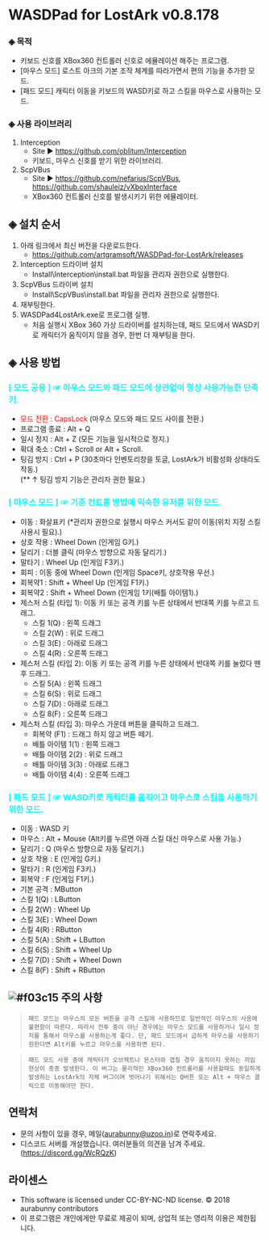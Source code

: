﻿# WASDPad for LostArk v0.8.178
### ◈ 목적
- 키보드 신호를 XBox360 컨트롤러 신호로 에뮬레이션 해주는 프로그램.
- [마우스 모드] 로스트 아크의 기본 조작 체계를 따라가면서 편의 기능을 추가한 모드.
- [패드 모드] 캐릭터 이동을 키보드의 WASD키로 하고 스킬을 마우스로 사용하는 모드.

### ◈ 사용 라이브러리
1. Interception 
   - Site ▶ https://github.com/oblitum/Interception
   - 키보드, 마우스 신호를 받기 위한 라이브러리.
2. ScpVBus
   - Site ▶ https://github.com/nefarius/ScpVBus, https://github.com/shauleiz/vXboxInterface
   - XBox360 컨트롤러 신호를 발생시키기 위한 에뮬레이터.

## ◈ 설치 순서
1. 아래 링크에서 최신 버전을 다운로드한다.
   - https://github.com/artgramsoft/WASDPad-for-LostArk/releases
2. Interception 드라이버 설치
   - Install\Interception\install.bat 파일을 관리자 권한으로 실행한다.
3. ScpVBus 드라이버 설치
   - Install\ScpVBus\install.bat 파일을 관리자 권한으로 실행한다.
4. 재부팅한다.
5. WASDPad4LostArk.exe로 프로그램 실행.
   - 처음 실행시 XBox 360 가상 드라이버를 설치하는데, 패드 모드에서 WASD키로 캐릭터가 움직이지 않을 경우, 한번 더 재부팅을 한다.

## ◈ 사용 방법
### <span style="color:cyan">[ 모드 공용 ] ☞ 마우스 모드와 패드 모드에 상관없이 항상 사용가능한 단축키.</span>
* <span style="color:red">모드 전환 : CapsLock</span> (마우스 모드와 패드 모드 사이를 전환.)
* 프로그램 종료 : Alt + Q
* 일시 정지 : Alt + Z (모든 기능을 일시적으로 정지.)
* 확대 축소 : Ctrl + Scroll or Alt + Scroll.
* 팅김 방지 : Ctrl + P (30초마다 인벤토리창을 토글, LostArk가 비활성화 상태라도 작동.)  
   (** ↑ 팅김 방지 기능은 관리자 권한 필요.)

    
### <span style="color:cyan">[ 마우스 모드 ] ☞ 기존 컨트롤 방법에 익숙한 유저를 위한 모드.</span>
* 이동 : 화살표키 (*관리자 권한으로 실행시 마우스 커서도 같이 이동(위치 지정 스킬 사용시 필요).)
* 상호 작용 : Wheel Down (인게임 G키.)
* 달리기 : 더블 클릭 (마우스 방향으로 자동 달리기.)
* 말타기 : Wheel Up (인게임 F3키.)
* 회피 : 이동 중에 Wheel Down (인게임 Space키, 상호작용 우선.)
* 회복약1 : Shift + Wheel Up (인게임 F1키.)
* 회복약2 : Shift + Wheel Down (인게임 1키(배틀 아이템1).)
* 제스처 스킬 (타입 1): 이동 키 또는 공격 키를 누른 상태에서 반대쪽 키를 누르고 드래그.
  * 스킬 1(Q) : 왼쪽 드래그
  * 스킬 2(W) : 위로 드래그
  * 스킬 3(E) : 아래로 드래그
  * 스킬 4(R) : 오른쪽 드래그
* 제스처 스킬 (타입 2): 이동 키 또는 공격 키를 누른 상태에서 반대쪽 키를 눌렀다 뗀 후 드래그.
  * 스킬 5(A) : 왼쪽 드래그
  * 스킬 6(S) : 위로 드래그
  *  스킬 7(D) : 아래로 드래그
  *  스킬 8(F) : 오른쪽 드래그
* 제스처 스킬 (타입 3): 마우스 가운데 버튼을 클릭하고 드래그.
  *  회복약 (F1) : 드래그 하지 않고 버튼 떼기.
  *  배틀 아이템 1(1) : 왼쪽 드래그
  *  배틀 아이템 2(2) : 위로 드래그
  *  배틀 아이템 3(3) : 아래로 드래그
  *  배틀 아이템 4(4) : 오른쪽 드래그

### <span style="color:cyan">[ 패드 모드 ] ☞ WASD키로 캐릭터를 움직이고 마우스로 스킬을 사용하기 위한 모드.</span>
*  이동 : WASD 키
*  마우스 : Alt + Mouse (Alt키를 누르면 아래 스킬 대신 마우스로 사용 가능.)
*  달리기 : Q (마우스 방향으로 자동 달리기.)
*  상호 작용 : E (인게임 G키.)
*  말타기 : R (인게임 F3키.)
*  회복약 : F (인게임 F1키.)
*  기본 공격 : MButton
*  스킬 1(Q) : LButton
*  스킬 2(W) : Wheel Up
*  스킬 3(E) : Wheel Down
*  스킬 4(R) : RButton
*  스킬 5(A) : Shift + LButton
*  스킬 6(S) : Shift + Wheel Up
*  스킬 7(D) : Shift + Wheel Down
*  스킬 8(F) : Shift + RButton

## ![#f03c15](https://placehold.it/15/f03c15/000000?text=+) 주의 사항
> `패드 모드는 마우스의 모든 버튼을 공격 스킬에 사용하므로 일반적인 마우스의 사용에 불편함이 따른다. 따라서 전투 중이 아닌 경우에는 마우스 모드를 사용하거나 일시 정지를 통해서 마우스를 사용하는게 좋다. 단, 패드 모드에서 급하게 마우스를 사용하기 원한다면 Alt키를 누르고 마우스를 사용하면 된다.`

> `패드 모드 사용 중에 캐릭터가 오브젝트나 몬스터와 겹칠 경우 움직이지 못하는 끼임 현상이 종종 발생한다. 이 버그는 물리적인 XBox360 컨트롤러를 사용할때도 동일하게 발생하는 LostArk의 자체 버그이며 벗어나기 위해서는 Q버튼 또는 Alt + 마우스 클릭으로 이동해야만 한다.`

## 연락처
- 문의 사항이 있을 경우, 메일(aurabunny@uzoo.in)로 연락주세요.
- 디스코드 서버를 개설했습니다. 여러분들의 의견을 남겨 주세요.
  (https://discord.gg/WcRQzK)

## 라이센스
- This software is licensed under CC-BY-NC-ND license. © 2018 aurabunny contributors
- 이 프로그램은 개인에게만 무료로 제공이 되며, 상업적 또는 영리적 이용은 제한됩니다.